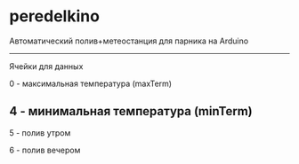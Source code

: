 # peredelkino
Автоматический полив+метеостанция для парника на Arduino

--------------------------------------------------

 Ячейки для данных
 
0 - максимальная температура (maxTerm)

4 - минимальная температура (minTerm)
---
5 - полив утром

6 - полив вечером

